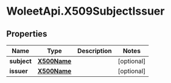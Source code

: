 # WoleetApi.X509SubjectIssuer

## Properties

Name | Type | Description | Notes
------------ | ------------- | ------------- | -------------
**subject** | [**X500Name**](X500Name.md) |  | [optional] 
**issuer** | [**X500Name**](X500Name.md) |  | [optional] 


